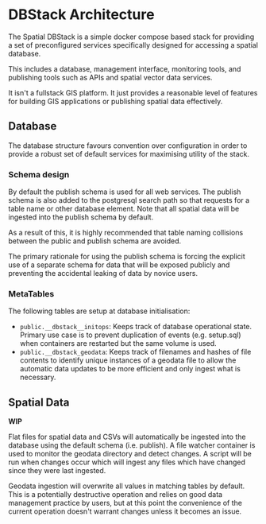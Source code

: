 # DBStack Architecture

The Spatial DBStack is a simple docker compose based stack for providing a set of preconfigured services specifically designed for accessing a spatial database.

This includes a database, management interface, monitoring tools, and publishing tools such as APIs and spatial vector data services.

It isn't a fullstack GIS platform. It just provides a reasonable level of features for building GIS applications or publishing spatial data effectively.

## Database

The database structure favours convention over configuration in order to provide a robust set of default services for maximising utility of the stack.

### Schema design

By default the publish schema is used for all web services. The publish schema is also added to the postgresql search path so that requests for a table name or other database element. Note that all spatial data will be ingested into the publish schema by default.

As a result of this, it is highly recommended that table naming collisions between the public and publish schema are avoided.

The primary rationale for using the publish schema is forcing the explicit use of a separate schema for data that will be exposed publicly and preventing the accidental leaking of data by novice users.

### MetaTables

The following tables are setup at database initialisation:

- `public.__dbstack__initops`: Keeps track of database operational state. Primary use case is to prevent duplication of events (e.g. setup.sql) when containers are restarted but the same volume is used.
- `public.__dbstack_geodata`: Keeps track of filenames and hashes of file contents to identify unique instances of a geodata file to allow the automatic data updates to be more efficient and only ingest what is necessary.

## Spatial Data

**WIP**

Flat files for spatial data and CSVs will automatically be ingested into the database using the default schema (i.e. publish). A file watcher container is used to monitor the geodata directory and detect changes. A script will be run when changes occur which will ingest any files which have changed since they were last ingested.

Geodata ingestion will overwrite all values in matching tables by default. This is a potentially destructive operation and relies on good data management practice by users, but at this point the convenience of the current operation doesn't warrant changes unless it becomes an issue.
